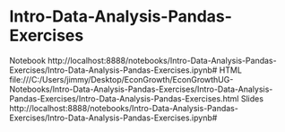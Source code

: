 # Intro-Data-Analysis-Pandas-Exercises
Notebook http://localhost:8888/notebooks/Intro-Data-Analysis-Pandas-Exercises/Intro-Data-Analysis-Pandas-Exercises.ipynb#
HTML file:///C:/Users/jimmy/Desktop/EconGrowth/EconGrowthUG-Notebooks/Intro-Data-Analysis-Pandas-Exercises/Intro-Data-Analysis-Pandas-Exercises/Intro-Data-Analysis-Pandas-Exercises.html
Slides http://localhost:8888/notebooks/Intro-Data-Analysis-Pandas-Exercises/Intro-Data-Analysis-Pandas-Exercises.ipynb#
